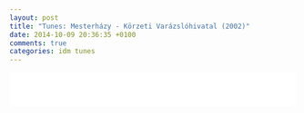 ```yaml
---
layout: post
title: "Tunes: Mesterházy - Körzeti Varázslóhivatal (2002)"
date: 2014-10-09 20:36:35 +0100
comments: true
categories: idm tunes
---
```


<iframe width="100%" height="60" src="//www.mixcloud.com/widget/iframe/?feed=http%3A%2F%2Fwww.mixcloud.com%2Fmesterhazy%2Fmesterh%25C3%25A1zy-k%25C3%25B6rzeti-var%25C3%25A1zsl%25C3%25B3hivatal-2002%2F&amp;mini=1&amp;embed_uuid=5557789f-2af5-4be6-a5c8-69a92088366a&amp;replace=0&amp;light=1&amp;hide_artwork=1&amp;embed_type=widget_standard&amp;hide_tracklist=1" frameborder="0"></iframe>